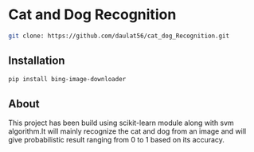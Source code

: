 # Cat and Dog Recognition
```bash
git clone: https://github.com/daulat56/cat_dog_Recognition.git
```
## Installation
```bash
pip install bing-image-downloader
```

## About
This project has been build using scikit-learn module along with svm algorithm.It will mainly recognize the cat and dog from an image and will give probabilistic result ranging from 0 to 1 based on its accuracy.
